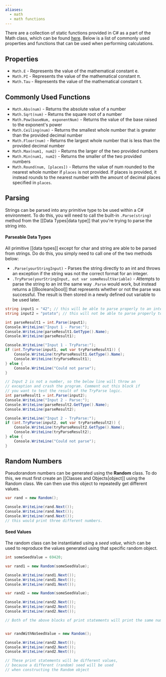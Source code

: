 ```yaml
---
aliases:
  - math
  - math functions
---
```

There are a collection of static functions provided in C# as a part of the Math class, which can be found [here](https://learn.microsoft.com/en-us/dotnet/api/system.math?view=net-8.0). Below is a list of commonly used properties and functions that can be used when performing calculations.

## Properties

- `Math.E` - Represents the value of the mathematical constant e.
- `Math.PI` - Represents the value of the mathematical constant π.
- `Math.Tau` - Represents the value of the mathematical constant τ.

## Commonly Used Functions
- `Math.Abs(num)` - Returns the absolute value of a number
- `Math.Sqrt(num)` - Returns the square root of a number
- `Math.Pow(baseNum, exponentNum)` - Returns the value of the base raised to the exponent's power
- `Math.Ceiling(num)` - Returns the smallest whole number that is greater than the provided decimal number
- `Math.Floor(num)` - Returns the largest whole number that is less than the provided decimal number
- `Math.Max(num1, num2)` - Returns the larger of the two provided numbers
- `Math.Min(num1, num2)` - Returns the smaller of the two provided numbers
- `Math.Round(num, [places])` - Returns the value of num rounded to the nearest whole number if `places` is not provided. If places is provided, it instead rounds to the nearest number with the amount of decimal places specified in `places`.

## Parsing

Strings can be parsed into any primitive type to be used within a C# environment. To do this, you will need to call the built-in `.Parse(string)` method from the [[Data Types|data type]] that you're trying to parse the string into.

#### Parseable Data Types

All primitive [[data types]] except for char and string are able to be parsed from strings. Do do this, you simply need to call one of the two methods below:
- `.Parse(yourStringInput)` - Parses the string directly to an int and throws an exception if the string was not the correct format for an integer.
- `.TryParse(yourStringInput, out var someResultVariable)` - Attempts to parse the string to an int the same way `.Parse` would work, but instead returns a [[Booleans|bool]] that represents whether or not the parse was successful. The result is then stored in a newly defined out variable to be used later.

```csharp
string input1 = "42"; // this will be able to parse properly to an integer
string input2 = "potato"; // this will not be able to parse properly to an integer

int parseResult1 = int.Parse(input1);
Console.WriteLine("Input 1 - Parse:");
Console.WriteLine(parseResult1.GetType().Name);
Console.WriteLine(parseResult1);

Console.WriteLine("Input 1 - TryParse:");
if (int.TryParse(input1, out var tryParseResult1)) {
	Console.WriteLine(tryParseResult1.GetType().Name);
	Console.WriteLine(tryParseResult1);
} else {
	Console.WriteLine("Could not parse");
}

// Input 2 is not a number, so the below line will throw an 
// exception and crash the program. Comment out this block if 
// you want to test the result of the TryParse logic. 
int parseResult1 = int.Parse(input2);
Console.WriteLine("Input 2 - Parse:");
Console.WriteLine(parseResult2.GetType().Name);
Console.WriteLine(parseResult2);

Console.WriteLine("Input 2 - TryParse:");
if (int.TryParse(input2, out var tryParseResult2)) {
	Console.WriteLine(tryParseResult2.GetType().Name);
	Console.WriteLine(tryParseResult2);
} else {
	Console.WriteLine("Could not parse");
}
```

## Random Numbers

Pseudorandom numbers can be generated using the **Random** class. To do this, we must first create an [[Classes and Objects|object]] using the Random class. We can then use this object to repeatedly get different values.

```csharp
var rand = new Random();

Console.WriteLine(rand.Next());
Console.WriteLine(rand.Next());
Console.WriteLine(rand.Next());
// this would print three different numbers.
```

#### Seed Values

The random class can be instantiated using a *seed value*, which can be used to reproduce the values generated using that specific random object.

```csharp
int someSeedValue = 69420;

var rand1 = new Random(someSeedValue);

Console.WriteLine(rand1.Next());
Console.WriteLine(rand1.Next());
Console.WriteLine(rand1.Next());

var rand2 = new Random(someSeedValue);

Console.WriteLine(rand2.Next());
Console.WriteLine(rand2.Next());
Console.WriteLine(rand2.Next());

// Both of the above blocks of print statements will print the same numbers


var randWithNoSeedValue = new Random();

Console.WriteLine(rand2.Next());
Console.WriteLine(rand2.Next());
Console.WriteLine(rand2.Next());

// These print statements will be different values, 
// because a different (random) seed will be used 
// when constructing the Random object
```